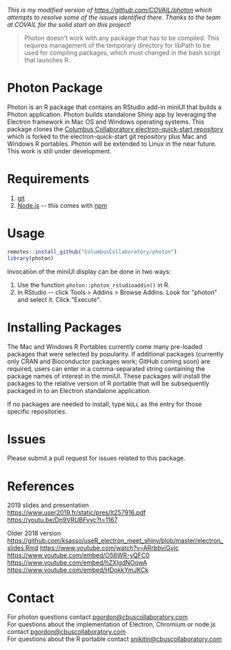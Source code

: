 _This is my modified version of https://github.com/COVAIL/photon which attempts to resolve some of the issues identified there. Thanks to the team at COVAIL for the solid start on this project!_

> Photon doesn't work with any package that has to be compiled. This requires management of the temporary directory for libPath to be used for compiling packages, which must changed in the bash script that launches R.

# Photon Package

Photon is an R package that contains an RStudio add-in miniUI that builds a Photon application. Photon builds standalone Shiny app by leveraging the Electron framework in Mac OS and Windows operating systems. This package clones the [Columbus Collaboratory electron-quick-start repository](https://github.com/ColumbusCollaboratory/electron-quick-start) which is forked to the electron-quick-start git repository plus Mac and Windows R portables. Photon will be extended to Linux in the near future. This work is still under development.

# Requirements

1. [git](https://git-scm.com/)    
2. [Node.js](https://nodejs.org/en/download/) -- this comes with [npm](http://npmjs.com/)  

# Usage

```r
remotes::install_github("ColumbusCollaboratory/photon")
library(photon)
```

Invocation of the miniUI display can be done in two ways:

1. Use the function `photon::photon_rstudioaddin()` in R.     
2. In RStudio -- click Tools > Addins > Browse Addins. Look for "photon" and select it. Click "Execute".  

# Installing Packages
The Mac and Windows R Portables currently come many pre-loaded packages that were selected by popularity. If additional packages (currently only CRAN and Bioconductor packages work; GitHub coming soon) are required, users can enter in a comma-separated string containing the package names of interest in the miniUI. These packages will install the packages to the relative version of R portable that will be subsequently packaged in to an Electron standalone application.    

If no packages are needed to install, type `NULL` as the entry for those specific repositories.

# Issues
Please submit a pull request for issues related to this package.  

# References
2019 slides and presentation 
https://www.user2019.fr/static/pres/lt257916.pdf 
https://youtu.be/Dn9VRUBFvyc?t=1167

Older 2018 version
https://github.com/ksasso/useR_electron_meet_shiny/blob/master/electron_slides.Rmd
https://www.youtube.com/watch?v=ARrbbviGvjc
https://www.youtube.com/embed/O56WR-yQFC0
https://www.youtube.com/embed/hZXlgdNOqwA
https://www.youtube.com/embed/HDokkYmJKCk

# Contact
For photon questions contact pgordon@cbuscollaboratory.com   
For questions about the implementation of Electron, Chromium or node.js contact pgordon@cbuscollaboratory.com   
For questions about the R portable contact snikitin@cbuscollaboratory.com  







